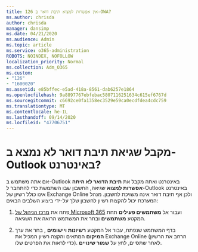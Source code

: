 ```yaml
---
title: 126 אין אפשרות למצוא תיבת דואר ב-OWA?
ms.author: chrisda
author: chrisda
manager: dansimp
ms.date: 04/21/2020
ms.audience: Admin
ms.topic: article
ms.service: o365-administration
ROBOTS: NOINDEX, NOFOLLOW
localization_priority: Normal
ms.collection: Adm_O365
ms.custom:
- "126"
- "1600020"
ms.assetid: e85bffec-e5ad-418a-8561-dab6257e1864
ms.openlocfilehash: 9a8897767ebfebac5807116251634c615ef6767d
ms.sourcegitcommit: c6692ce0fa1358ec3529e59ca0ecdfdea4cdc759
ms.translationtype: MT
ms.contentlocale: he-IL
ms.lasthandoff: 09/14/2020
ms.locfileid: "47706751"
---
```

# <a name="getting-a-mailbox-not-found-error-in-outlook-on-the-web"></a>מקבל שגיאת תיבת דואר לא נמצא ב-Outlook באינטרנט?

אם אתה משתמש ב-Outlook באינטרנט ואתה מקבל את **תיבת הדואר לא היתה אפשרות למצוא** שגיאה, החשבון שבו השתמשת כדי להתחבר ל-Outlook באינטרנט אינו כולל רשיון של Exchange Online ולכן אף תיבת דואר אינה משויכת לחשבון. מנהל המערכת יכול להקצות רשיון לחשבון שלך על-ידי ביצוע השלבים הבאים:

1. פתח את [מרכז הניהול של Microsoft 365](https://portal.office.com/adminportal/home#/homepage) ועבור אל **משתמשים פעילים** תחת המקטע **משתמשים** ובחר את המשתמש הרואה את השגיאה.

2. בדף המשתמש שנפתח, עבור אל המקטע **רשיונות ויישומים** , בחר את ערך **המיקום** המתאים והקצה רשיון המכיל את Exchange Online (הרחב את הרשיון כדי לראות את הפרטים שלו). לאחר שתסיים, לחץ על **שמור שינויים**.
